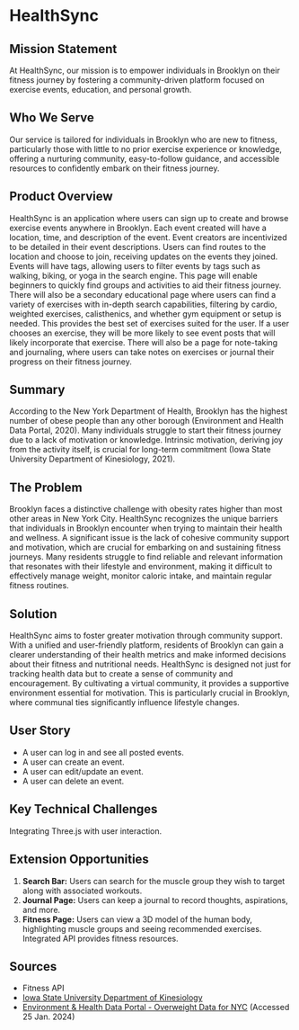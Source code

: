 # HealthSync

## Mission Statement
At HealthSync, our mission is to empower individuals in Brooklyn on their fitness journey by fostering a community-driven platform focused on exercise events, education, and personal growth.

## Who We Serve
Our service is tailored for individuals in Brooklyn who are new to fitness, particularly those with little to no prior exercise experience or knowledge, offering a nurturing community, easy-to-follow guidance, and accessible resources to confidently embark on their fitness journey.

## Product Overview
HealthSync is an application where users can sign up to create and browse exercise events anywhere in Brooklyn. Each event created will have a location, time, and description of the event. Event creators are incentivized to be detailed in their event descriptions. Users can find routes to the location and choose to join, receiving updates on the events they joined. Events will have tags, allowing users to filter events by tags such as walking, biking, or yoga in the search engine. This page will enable beginners to quickly find groups and activities to aid their fitness journey. There will also be a secondary educational page where users can find a variety of exercises with in-depth search capabilities, filtering by cardio, weighted exercises, calisthenics, and whether gym equipment or setup is needed. This provides the best set of exercises suited for the user. If a user chooses an exercise, they will be more likely to see event posts that will likely incorporate that exercise. There will also be a page for note-taking and journaling, where users can take notes on exercises or journal their progress on their fitness journey.

## Summary
According to the New York Department of Health, Brooklyn has the highest number of obese people than any other borough (Environment and Health Data Portal, 2020). Many individuals struggle to start their fitness journey due to a lack of motivation or knowledge. Intrinsic motivation, deriving joy from the activity itself, is crucial for long-term commitment (Iowa State University Department of Kinesiology, 2021).

## The Problem
Brooklyn faces a distinctive challenge with obesity rates higher than most other areas in New York City. HealthSync recognizes the unique barriers that individuals in Brooklyn encounter when trying to maintain their health and wellness. A significant issue is the lack of cohesive community support and motivation, which are crucial for embarking on and sustaining fitness journeys. Many residents struggle to find reliable and relevant information that resonates with their lifestyle and environment, making it difficult to effectively manage weight, monitor caloric intake, and maintain regular fitness routines.

## Solution
HealthSync aims to foster greater motivation through community support. With a unified and user-friendly platform, residents of Brooklyn can gain a clearer understanding of their health metrics and make informed decisions about their fitness and nutritional needs. HealthSync is designed not just for tracking health data but to create a sense of community and encouragement. By cultivating a virtual community, it provides a supportive environment essential for motivation. This is particularly crucial in Brooklyn, where communal ties significantly influence lifestyle changes.

## User Story
- A user can log in and see all posted events.
- A user can create an event.
- A user can edit/update an event.
- A user can delete an event.

## Key Technical Challenges
Integrating Three.js with user interaction.

## Extension Opportunities
1. **Search Bar:** Users can search for the muscle group they wish to target along with associated workouts.
2. **Journal Page:** Users can keep a journal to record thoughts, aspirations, and more.
3. **Fitness Page:** Users can view a 3D model of the human body, highlighting muscle groups and seeing recommended exercises. Integrated API provides fitness resources.

## Sources
- Fitness API
- [Iowa State University Department of Kinesiology](https://kin.hs.iastate.edu/group-exercise-may-be-even-better-for-you-than-solo-workouts-heres-why/)
- [Environment & Health Data Portal - Overweight Data for NYC](https://a816-dohbesp.nyc.gov/IndicatorPublic/data-explorer/overweight/?id=2063#display=summary) (Accessed 25 Jan. 2024)
